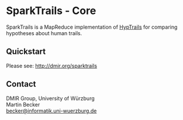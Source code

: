 # SparkTrails - Core
SparkTrails is a MapReduce implementation of [HypTrails](http://hyptrails.github.io) for comparing 
hypotheses about human trails.

## Quickstart
Please see: http://dmir.org/sparktrails

## Contact
DMIR Group, University of Würzburg  
Martin Becker  
becker@informatik.uni-wuerzburg.de
